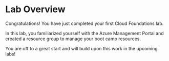 # Lab Overview

Congratulations!  You have just completed your first Cloud Foundations lab.

In this lab, you familiarized yourself with the Azure Management Portal and created a resource group to manage your boot camp resources. 

You are off to a great start and will build upon this work in the upcoming labs!